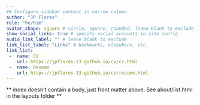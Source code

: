```yaml
---
## Configure sidebar content in narrow column
author: "JP Flores"
role: "he/him"
avatar_shape: square # circle, square, rounded, leave blank to exclude
show_social_links: true # specify social accounts in site config
audio_link_label: "" # leave blank to exclude
link_list_label: "Links" # bookmarks, elsewhere, etc.
link_list:
 -  name: CV
    url: https://jpflores-13.github.io/cv/cv.html
 -  name: Resume
    url: https://jpflores-13.github.io/cv/resume.html
---
```


** index doesn't contain a body, just front matter above.
See about/list.html in the layouts folder **